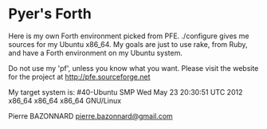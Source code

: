 Pyer's Forth
============

Here is my own Forth environment picked from PFE.
./configure gives me sources for my Ubuntu x86_64.
My goals are just to use rake, from Ruby, and have a Forth environment on my Ubuntu system.

Do not use my 'pf', unless you know what you want.
Please visit the website for the project at http://pfe.sourceforge.net 

My target system is:
#40-Ubuntu SMP Wed May 23 20:30:51 UTC 2012 x86_64 x86_64 x86_64 GNU/Linux

Pierre BAZONNARD
pierre.bazonnard@gmail.com





